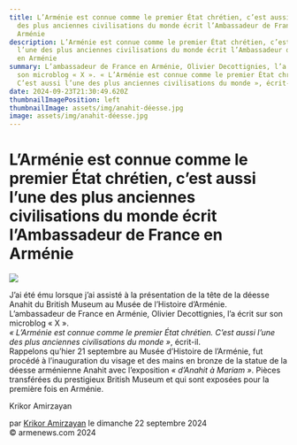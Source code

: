 ```yaml
---
title: L’Arménie est connue comme le premier État chrétien, c’est aussi l’une
  des plus anciennes civilisations du monde écrit l’Ambassadeur de France en
  Arménie
description: L’Arménie est connue comme le premier État chrétien, c’est aussi
  l’une des plus anciennes civilisations du monde écrit l’Ambassadeur de France
  en Arménie
summary: L’ambassadeur de France en Arménie, Olivier Decottignies, l’a écrit sur
  son microblog « X ». « L’Arménie est connue comme le premier État chrétien.
  C’est aussi l’une des plus anciennes civilisations du monde », écrit-il.
date: 2024-09-23T21:30:49.620Z
thumbnailImagePosition: left
thumbnailImage: assets/img/anahit-déesse.jpg
image: assets/img/anahit-déesse.jpg
---
```

<!--StartFragment-->

# L’Arménie est connue comme le premier État chrétien, c’est aussi l’une des plus anciennes civilisations du monde écrit l’Ambassadeur de France en Arménie



![](https://www.armenews.com/IMG/arton119540.jpg)

J’ai été ému lorsque j’ai assisté à la présentation de la tête de la déesse Anahit du British Museum au Musée de l’Histoire d’Arménie.\
L’ambassadeur de France en Arménie, Olivier Decottignies, l’a écrit sur son microblog « X ».\
*« L’Arménie est connue comme le premier État chrétien. C’est aussi l’une des plus anciennes civilisations du monde »*, écrit-il.\
Rappelons qu’hier 21 septembre au Musée d’Histoire de l’Arménie, fut procédé à l’inauguration du visage et des mains en bronze de la statue de la déesse arménienne Anahit avec l’exposition *« d’Anahit à Mariam »*. Pièces transférées du prestigieux British Museum et qui sont exposées pour la première fois en Arménie.

Krikor Amirzayan

par [Krikor Amirzayan](https://www.armenews.com/spip.php?page=auteur&id_auteur=33) le dimanche 22 septembre 2024\
© armenews.com 2024

<!--EndFragment-->